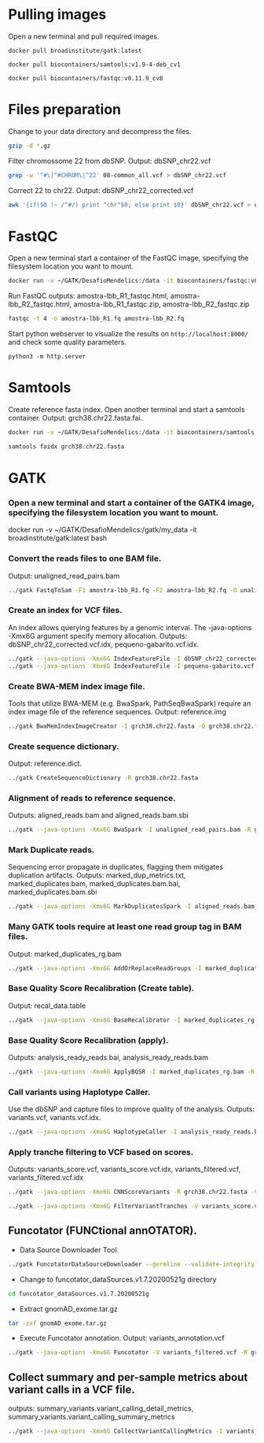 # Pulling images
Open a new terminal and pull required images.
```
docker pull broadinstitute/gatk:latest
```
```
docker pull biocontainers/samtools:v1.9-4-deb_cv1
```
```
docker pull biocontainers/fastqc:v0.11.9_cv8
```

# Files preparation
Change to your data directory and decompress the files.
```bash
gzip -d *.gz
```
Filter chromossome 22 from dbSNP. Output: dbSNP_chr22.vcf
```bash
grep -w '^#\|^#CHROM\|^22' 00-common_all.vcf > dbSNP_chr22.vcf
```
Correct 22 to chr22. Output: dbSNP_chr22_corrected.vcf
```bash
awk '{if($0 !~ /^#/) print "chr"$0; else print $0}' dbSNP_chr22.vcf > dbSNP_chr22_corrected.vcf
```

# FastQC
Open a new terminal start a container of the FastQC image, specifying the filesystem location you want to mount.
```bash
docker run -v ~/GATK/DesafioMendelics:/data -it biocontainers/fastqc:v0.11.9_cv8 bash
```
Run FastQC
outputs: amostra-lbb_R1_fastqc.html, amostra-lbb_R2_fastqc.html, amostra-lbb_R1_fastqc.zip, amostra-lbb_R2_fastqc.zip
```bash
fastqc -t 4 -o amostra-lbb_R1.fq amostra-lbb_R2.fq
```
Start python webserver to visualize the results on `http://localhost:8000/` and check some quality parameters.
```
python3 -m http.server
```

# Samtools
Create reference fasta index. Open another terminal and start a samtools container. Output: grch38.chr22.fasta.fai.
```bash
docker run -v ~/GATK/DesafioMendelics:/data -it biocontainers/samtools:v1.9-4-deb_cv1 bash
```
```bash
samtools faidx grch38.chr22.fasta
```

# GATK
### Open a new terminal and start a container of the GATK4 image, specifying the filesystem location you want to mount.
docker run -v ~/GATK/DesafioMendelics:/gatk/my_data -it broadinstitute/gatk:latest bash

### Convert the reads files to one BAM file. 
Output: unaligned_read_pairs.bam
```bash
../gatk FastqToSam -F1 amostra-lbb_R1.fq -F2 amostra-lbb_R2.fq -O unaligned_read_pairs.bam --SAMPLE_NAME AMOSTRA-LBB
```

### Create an index for VCF files. 
An index allows querying features by a genomic interval. The -java-options -Xmx6G argument specify memory allocation.
Outputs: dbSNP_chr22_corrected.vcf.idx, pequeno-gabarito.vcf.idx.
```bash
../gatk --java-options -Xmx6G IndexFeatureFile -I dbSNP_chr22_corrected.vcf
../gatk --java-options -Xmx6G IndexFeatureFile -I pequeno-gabarito.vcf
```

### Create BWA-MEM index image file. 
Tools that utilize BWA-MEM (e.g. BwaSpark, PathSeqBwaSpark) require an index image file of the reference sequences. 
Output: reference.img
```bash
../gatk BwaMemIndexImageCreator -I grch38.chr22.fasta -O grch38.chr22.fasta.img
```

### Create sequence dictionary. 
Output: reference.dict.
```bash
../gatk CreateSequenceDictionary -R grch38.chr22.fasta
```

### Alignment of reads to reference sequence. 
Outputs: aligned_reads.bam and aligned_reads.bam.sbi
```bash
../gatk --java-options -Xmx6G BwaSpark -I unaligned_read_pairs.bam -R grch38.chr22.fasta -O aligned_reads.bam
```

### Mark Duplicate reads. 
Sequencing error propagate in duplicates, flagging them mitigates duplication artifacts. 
Outputs: marked_dup_metrics.txt, marked_duplicates.bam, marked_duplicates.bam.bai, marked_duplicates.bam.sbi
```bash
../gatk --java-options -Xmx6G MarkDuplicatesSpark -I aligned_reads.bam -O marked_duplicates.bam -M marked_dup_metrics.txt
```

### Many GATK tools require at least one read group tag in BAM files. 
Output: marked_duplicates_rg.bam
```bash
../gatk --java-options -Xmx6G AddOrReplaceReadGroups -I marked_duplicates.bam -O marked_duplicates_rg.bam -LB AMOSTRA-LBB -PL ILLUMINA -PU AMOSTRA-LBB -SM AMOSTRA-LBB
```

### Base Quality Score Recalibration (Create table). 
Output: recal_data.table
```bash
../gatk --java-options -Xmx6G BaseRecalibrator -I marked_duplicates_rg.bam -R grch38.chr22.fasta --known-sites dbSNP_chr22_corrected.vcf -O recal_data.table
```

### Base Quality Score Recalibration (apply). 
Outputs: analysis_ready_reads.bai, analysis_ready_reads.bam
```bash
../gatk --java-options -Xmx6G ApplyBQSR -I marked_duplicates_rg.bam -R grch38.chr22.fasta --bqsr-recal-file recal_data.table -O analysis_ready_reads.bam
```

### Call variants using Haplotype Caller. 
Use the dbSNP and capture files to improve quality of the analysis. 
Outputs: variants.vcf, variants.vcf.idx.
```bash
../gatk --java-options -Xmx6G HaplotypeCaller -I analysis_ready_reads.bam -R grch38.chr22.fasta --dbsnp dbSNP_chr22_corrected.vcf -L coverage.bed -ip 100 -O variants.vcf
```

### Apply tranche filtering to VCF based on scores. 
Outputs: variants_score.vcf, variants_score.vcf.idx, variants_filtered.vcf, variants_filtered.vcf.idx
```bash
../gatk --java-options -Xmx6G CNNScoreVariants -R grch38.chr22.fasta -V variants.vcf -O variants_score.vcf
```
```bash
../gatk --java-options -Xmx6G FilterVariantTranches -V variants_score.vcf --resource dbSNP_chr22_corrected.vcf --info-key CNN_1D -O variants_filtered.vcf
```

## Funcotator (FUNCtional annOTATOR). 
- Data Source Downloader Tool.
```bash
../gatk FuncotatorDataSourceDownloader --germline --validate-integrity --extract-after-download
```
- Change to funcotator_dataSources.v1.7.20200521g directory
```bash
cd funcotator_dataSources.v1.7.20200521g
```
- Extract gnomAD_exome.tar.gz
```bash
tar -zxf gnomAD_exome.tar.gz
```
- Execute Funcotator annotation. 
Output: variants_annotation.vcf
```bash
../gatk --java-options -Xmx6G Funcotator -V variants_filtered.vcf -R grch38.chr22.fasta -O variants_annotation --output-file-format VCF --data-sources-path funcotator_dataSources.v1.7.20200521g --ref-version hg38
```

## Collect summary and per-sample metrics about variant calls in a VCF file.
outputs: summary_variants.variant_calling_detail_metrics, summary_variants.variant_calling_summary_metrics
```bash
../gatk --java-options -Xmx6G CollectVariantCallingMetrics -I variants_filtered.vcf --DBSNP dbSNP_chr22_corrected.vcf -O summary_variants
```